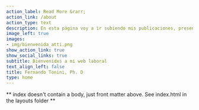 ```yaml
---
action_label: Read More &rarr;
action_link: /about
action_type: text
description: En esta página voy a ir subiendo mis publicaciones, presentaciones en congresos, recursos y algunos posteos en el blog.
image_left: true
images:
- img/bienvenida_atti.png
show_action_link: true
show_social_links: true
subtitle: Bienvenidxs a mi web laboral
text_align_left: false
title: Fernando Tonini, Ph. D
type: home
---
```


** index doesn't contain a body, just front matter above.
See index.html in the layouts folder **
